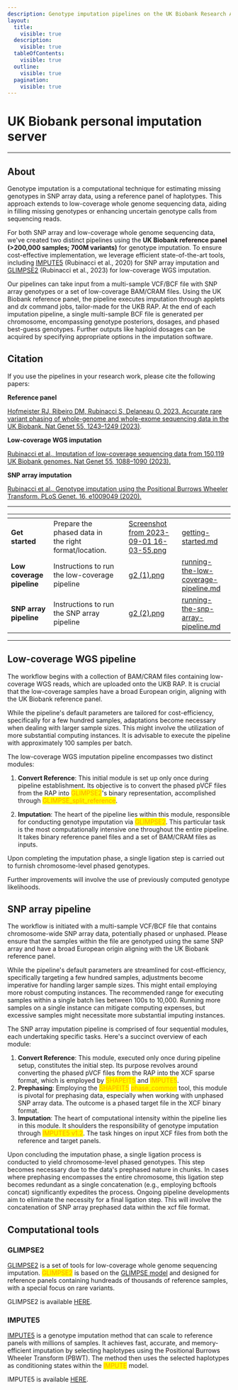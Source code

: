 ```yaml
---
description: Genotype imputation pipelines on the UK Biobank Research Analysis Platform
layout:
  title:
    visible: true
  description:
    visible: true
  tableOfContents:
    visible: true
  outline:
    visible: true
  pagination:
    visible: true
---
```


# UK Biobank personal imputation server

***

## About

Genotype imputation is a computational technique for estimating missing genotypes in SNP array data, using a reference panel of haplotypes. This approach extends to low-coverage whole genome sequencing data, aiding in filling missing genotypes or enhancing uncertain genotype calls from sequencing reads.

For both SNP array and low-coverage whole genome sequencing data, we've created two distinct pipelines using the **UK Biobank reference panel (>200,000 samples; 700M variants)** for genotype imputation. To ensure cost-effective implementation, we leverage efficient state-of-the-art tools, including [IMPUTE5](https://doi.org/10.1371/journal.pgen.1009049) (Rubinacci et al., 2020) for SNP array imputation and [GLIMPSE2](https://doi.org/10.1038/s41588-023-01438-3) (Rubinacci et al., 2023) for low-coverage WGS imputation.

Our pipelines can take input from a multi-sample VCF/BCF file with SNP array genotypes or a set of low-coverage BAM/CRAM files. Using the UK Biobank reference panel, the pipeline executes imputation through applets and _dx_ command jobs, tailor-made for the UKB RAP. At the end of each imputation pipeline, a single multi-sample BCF file is generated per chromosome, encompassing genotype posteriors, dosages, and phased best-guess genotypes. Further outputs like haploid dosages can be acquired by specifying appropriate options in the imputation software.

## Citation

If you use the pipelines in your research work, please cite the following papers:

**Reference panel**&#x20;

[Hofmeister RJ, Ribeiro DM, Rubinacci S, Delaneau O. 2023. Accurate rare variant phasing of whole-genome and whole-exome sequencing data in the UK Biobank. Nat Genet 55, 1243–1249 (2023)](https://doi.org/10.1038/s41588-023-01415-w).

**Low-coverage WGS imputation**

[Rubinacci et al., Imputation of low-coverage sequencing data from 150,119 UK Biobank genomes. Nat Genet 55, 1088–1090 (2023).](https://doi.org/10.1038/s41588-023-01438-3)

**SNP array imputation**

[Rubinacci et al., Genotype imputation using the Positional Burrows Wheeler Transform. PLoS Genet. 16, e1009049 (2020).](https://doi.org/10.1371/journal.pgen.1009049)

***

<table data-view="cards"><thead><tr><th></th><th></th><th></th><th data-hidden data-card-cover data-type="files"></th><th data-hidden data-card-target data-type="content-ref"></th></tr></thead><tbody><tr><td><strong>Get started</strong></td><td>Prepare the phased data in  the right format/location.</td><td></td><td><a href=".gitbook/assets/Screenshot from 2023-09-01 16-03-55.png">Screenshot from 2023-09-01 16-03-55.png</a></td><td><a href="getting-started.md">getting-started.md</a></td></tr><tr><td><strong>Low coverage pipeline</strong></td><td>Instructions to run the low-coverage pipeline</td><td></td><td><a href=".gitbook/assets/g2 (1).png">g2 (1).png</a></td><td><a href="running-the-low-coverage-pipeline.md">running-the-low-coverage-pipeline.md</a></td></tr><tr><td><strong>SNP array pipeline</strong></td><td>Instructions to run the SNP array pipeline</td><td></td><td><a href=".gitbook/assets/g2 (2).png">g2 (2).png</a></td><td><a href="running-the-snp-array-pipeline.md">running-the-snp-array-pipeline.md</a></td></tr></tbody></table>

***

## Low-coverage WGS pipeline

The workflow begins with a collection of BAM/CRAM files containing low-coverage WGS reads, which are uploaded onto the UKB RAP. It is crucial that the low-coverage samples have a broad European origin, aligning with the UK Biobank reference panel.

While the pipeline's default parameters are tailored for cost-efficiency, specifically for a few hundred samples, adaptations become necessary when dealing with larger sample sizes. This might involve the utilization of more substantial computing instances. It is advisable to execute the pipeline with approximately 100 samples per batch.

The low-coverage WGS imputation pipeline encompasses two distinct modules:

1.  **Convert Reference**: This initial module is set up only once during pipeline establishment. Its objective is to convert the phased pVCF files from the RAP into <mark style="color:orange;">GLIMPSE2</mark>'s binary representation, accomplished through <mark style="color:orange;">GLIMPSE\_split\_reference</mark>.


2. **Imputation**: The heart of the pipeline lies within this module, responsible for conducting genotype imputation via <mark style="color:orange;">GLIMPSE2</mark>. This particular task is the most computationally intensive one throughout the entire pipeline. It takes binary reference panel files and a set of BAM/CRAM files as inputs.

Upon completing the imputation phase, a single ligation step is carried out to furnish chromosome-level phased genotypes.

Further improvements will involve the use of previously computed genotype likelihoods.

## SNP array pipeline

The workflow is initiated with a multi-sample VCF/BCF file that contains chromosome-wide SNP array data, potentially phased or unphased. Please ensure that the samples within the file are genotyped using the same SNP array and have a broad European origin aligning with the UK Biobank reference panel.

While the pipeline's default parameters are streamlined for cost-efficiency, specifically targeting a few hundred samples, adjustments become imperative for handling larger sample sizes. This might entail employing more robust computing instances. The recommended range for executing samples within a single batch lies between 100s to 10,000. Running more samples on a single instance can mitigate computing expenses, but excessive samples might necessitate more substantial imputing instances.

The SNP array imputation pipeline is comprised of four sequential modules, each undertaking specific tasks. Here's a succinct overview of each module:

1. **Convert Reference**: This module, executed only once during pipeline setup, constitutes the initial step. Its purpose revolves around converting the phased pVCF files from the RAP into the XCF sparse format, which is employed by <mark style="color:orange;">SHAPEIT5</mark> and <mark style="color:orange;">IMPUTE5</mark>.
2. **Prephasing**: Employing the <mark style="color:orange;">SHAPEIT5</mark> <mark style="color:orange;">phase\_common</mark> tool, this module is pivotal for prephasing data, especially when working with unphased SNP array data. The outcome is a phased target file in the XCF binary format.
3. **Imputation**: The heart of computational intensity within the pipeline lies in this module. It shoulders the responsibility of genotype imputation through <mark style="color:orange;">IMPUTE5 v1.2</mark>. The task hinges on input XCF files from both the reference and target panels.

Upon concluding the imputation phase, a single ligation process is conducted to yield chromosome-level phased genotypes. This step becomes necessary due to the data's prephased nature in chunks. In cases where prephasing encompasses the entire chromosome, this ligation step becomes redundant as a single concatenation (e.g., employing bcftools concat) significantly expedites the process. Ongoing pipeline developments aim to eliminate the necessity for a final ligation step. This will involve the concatenation of SNP array prephased data within the xcf file format.

## Computational tools

### GLIMPSE2

[GLIMPSE2](https://doi.org/10.1038/s41588-023-01438-3) is a set of tools for low-coverage whole genome sequencing imputation. <mark style="color:orange;">GLIMPSE2</mark> is based on the [GLIMPSE model](https://www.nature.com/articles/s41588-020-00756-0) and designed for reference panels containing hundreads of thousands of reference samples, with a special focus on rare variants.

GLIMPSE2 is available [HERE](https://github.com/odelaneau/GLIMPSE).

### IMPUTE5

[IMPUTE5](https://doi.org/10.1371/journal.pgen.1009049) is a genotype imputation method that can scale to reference panels with millions of samples. It achieves fast, accurate, and memory-efficient imputation by selecting haplotypes using the Positional Burrows Wheeler Transform (PBWT). The method then uses the selected haplotypes as conditioning states within the <mark style="color:orange;">IMPUTE</mark> model.

IMPUTE5 is available [HERE](https://jmarchini.org/software/#impute-5).

